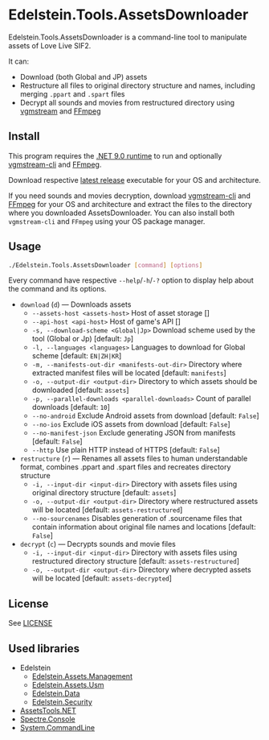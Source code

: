 # Edelstein.Tools.AssetsDownloader

Edelstein.Tools.AssetsDownloader is a command-line tool to manipulate assets of Love Live SIF2.

It can:

- Download (both Global and JP) assets
- Restructure all files to original directory structure and names, including merging `.ppart` and `.spart` files
- Decrypt all sounds and movies from restructured directory using [vgmstream](https://github.com/vgmstream/vgmstream) and [FFmpeg](https://git.ffmpeg.org/ffmpeg.git)

## Install

This program requires the [.NET 9.0 runtime](https://dot.net/download) to run and optionally [vgmstream-cli](https://github.com/vgmstream/vgmstream/releases/latest) and [FFmpeg](https://ffmpeg.org/download.html).

Download respective [latest release](https://github.com/Edelstein-LL/Edelstein.Tools.AssetsDownloader/releases/latest) executable for your OS and architecture.

If you need sounds and movies decryption, download [vgmstream-cli](https://github.com/vgmstream/vgmstream/releases/latest) and [FFmpeg](https://ffmpeg.org/download.html) for your OS and architecture and extract the files to the directory where you downloaded AssetsDownloader. You can also install both `vgmstream-cli` and `FFmpeg` using your OS package manager.

## Usage

```bash
./Edelstein.Tools.AssetsDownloader [command] [options]
```

Every command have respective `--help`/`-h`/`-?` option to display help about the command and its options.

- `download` (`d`) — Downloads assets
  - `--assets-host <assets-host>`                    Host of asset storage []
  - `--api-host <api-host>`                          Host of game's API []
  - `-s, --download-scheme <Global|Jp>`              Download scheme used by the tool (Global or Jp) [default: `Jp`]
  - `-l, --languages <languages>`                    Languages to download for Global scheme [default: `EN|ZH|KR`]
  - `-m, --manifests-out-dir <manifests-out-dir>`    Directory where extracted manifest files will be located [default: `manifests`]
  - `-o, --output-dir <output-dir>`                  Directory to which assets should be downloaded [default: `assets`]
  - `-p, --parallel-downloads <parallel-downloads>`  Count of parallel downloads [default: `10`]
  - `--no-android`                                   Exclude Android assets from download [default: `False`]
  - `--no-ios`                                       Exclude iOS assets from download [default: `False`]
  - `--no-manifest-json`                             Exclude generating JSON from manifests [default: `False`]
  - `--http`                                         Use plain HTTP instead of HTTPS [default: `False`]
- `restructure` (`r`) — Renames all assets files to human understandable format, combines .ppart and .spart files and recreates directory structure
  - `-i, --input-dir <input-dir>`    Directory with assets files using original directory structure [default: `assets`]
  - `-o, --output-dir <output-dir>`  Directory where restructured assets will be located [default: `assets-restructured`]
  - `--no-sourcenames`               Disables generation of .sourcename files that contain information about original file names and locations [default: `False`]
- `decrypt` (`c`) — Decrypts sounds and movie files
  - `-i, --input-dir <input-dir>`    Directory with assets files using restructured directory structure [default: `assets-restructured`]
  - `-o, --output-dir <output-dir>`  Directory where decrypted assets will be located [default: `assets-decrypted`]

## License

See [LICENSE](LICENSE)

## Used libraries

- Edelstein
  - [Edelstein.Assets.Management](https://github.com/Edelstein-LL/Edelstein.Assets.Management)
  - [Edelstein.Assets.Usm](https://github.com/Edelstein-LL/Edelstein.Assets.Usm)
  - [Edelstein.Data](https://github.com/Edelstein-LL/Edelstein.Data)
  - [Edelstein.Security](https://github.com/Edelstein-LL/Edelstein.Security)
- [AssetsTools.NET](https://github.com/nesrak1/AssetsTools.NET)
- [Spectre.Console](https://github.com/spectreconsole/spectre.console)
- [System.CommandLine](https://github.com/dotnet/command-line-api)
